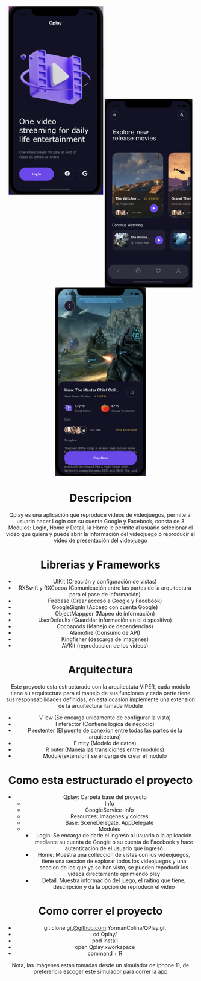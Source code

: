 <div align='center'>
<a href="url"><img src="https://github.com/YormanColina/QPlay/blob/main/QPlay/Resources/Login.png" align="leading" height=500></a>
<a href="url"><img src="https://github.com/YormanColina/QPlay/blob/main/QPlay/Resources/Home.png" align="center" height=500></a>
<a href="url"><img src="https://github.com/YormanColina/QPlay/blob/main/QPlay/Resources/Detail.png" align="trailing" height=500></a>


# Descripcion

Qplay es una aplicación que reproduce videos de videojuegos, permite al usuario hacer Login con su cuenta Google y Facebook, consta de 3 Modulos: Login, Home y Detail, la Home le permite al usuario selecionar el video que quiera y puede abrir la información del videojuego o reproducir el video de presentación del videojuego

# Librerias y Frameworks 
- UIKit (Creación y configuración de vistas)
- RXSwift y RXCocoa (Comunicación entre las partes de la arquitectura para el pase de información)
- Firebase (Crear acceso a Google y Facebook)
- GoogleSignIn (Acceso con cuenta Google)
- ObjectMappper (Mapeo de información)
- UserDefaults (Guarddar información en el dispositivo)
- Cocoapods (Manejo de dependencias)
- Alamofire (Consumo de API)
- Kingfisher (descarga de imagenes)
- AVKit (reproduccion de los videos)

# Arquitectura

Este proyecto esta estructurado con la arquitectuta VIPER, cada módulo tiene su arquitectura para el manejo de sus funciones y cada parte tiene sus responsabilidades definidas, en esta ocasiòn implemente una extension de la arquitectura llamada Module

- V iew (Se encarga unicamente de configurar la vista)
- I nteractor (Contiene logica de negocio)
- P restenter (El puente de conexion entre todas las partes de la arquitectura)
- E ntity (Modelo de datos)
- R outer (Maneja las transiciones entre modulos)
- Module(extension) se encarga de crear el modulo

# Como esta estructurado el proyecto

- Qplay: Carpeta base del proyecto
    - Info
    - GoogleService-Info
    - Resources: Imagenes y colores
    - Base: SceneDelegate, AppDelegate
    - Modules
        - Login: Se encarga de darle el ingreso al usuario a la aplicación mediante su cuenta de Google o su cuenta de Facebook y hace autenticación de el usuario que ingresó
        - Home: Muestra una colleccion de vistas con los videojuegos, tiene una seccion de explorar todos los videojuegos y una seccion de los que ya se han visto, se pueden repoducir los videos directamente oprimiendo play
        - Detail: Muestra información del juego, el raiting que tiene, descripcion y da la opcion de reproducir el video

# Como correr el proyecto

- git clone git@github.com:YormanColina/QPlay.git
- cd Qplay/
- pod install
- open Qplay.xworkspace
- command + R

Nota, las imágenes estan tomadas desde un simulador de iphone 11, de preferencia escoger este simulador para correr la app
  
